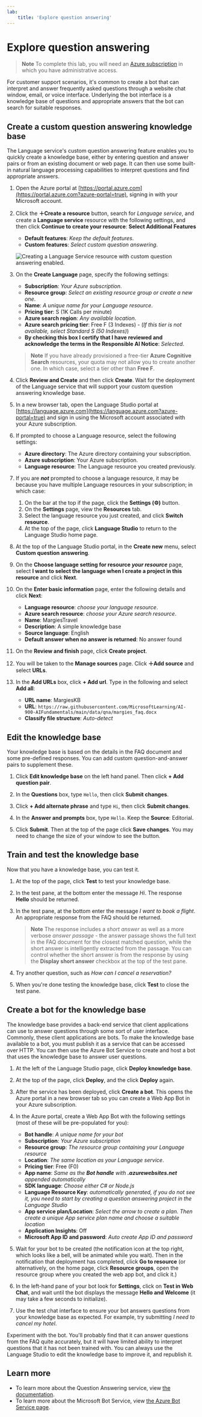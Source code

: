 ```yaml
---
lab:
    title: 'Explore question answering'
---
```


# Explore question answering

> **Note**
> To complete this lab, you will need an [Azure subscription](https://azure.microsoft.com/free?azure-portal=true) in which you have administrative access.

For customer support scenarios, it's common to create a bot that can interpret and answer frequently asked questions through a website chat window, email, or voice interface. Underlying the bot interface is a knowledge base of questions and appropriate answers that the bot can search for suitable responses.

## Create a custom question answering knowledge base

The Language service's custom question answering feature enables you to quickly create a knowledge base, either by entering question and answer pairs or from an existing document or web page. It can then use some built-in natural language processing capabilities to interpret questions and find appropriate answers.

1. Open the Azure portal at [https://portal.azure.com](https://portal.azure.com?azure-portal=true), signing in with your Microsoft account.

1. Click the **&#65291;Create a resource** button, search for *Language service*, and create a **Language service** resource with the following settings, and then click **Continue to create your resource**:
    **Select Additional Features**
    - **Default features**: *Keep the default features*.
    - **Custom features**: *Select custom question answering*.

    ![Creating a Language Service resource with custom question answering enabled.](media/create-a-bot/create-language-service-resource.png)

1. On the **Create Language** page, specify the following settings:
    - **Subscription**: *Your Azure subscription*.
    - **Resource group**: *Select an existing resource group or create a new one*.
    - **Name**: *A unique name for your Language resource*.
    - **Pricing tier**: S (1K Calls per minute)
    - **Azure search region**: *Any available location*.
    - **Azure search pricing tier**: Free F (3 Indexes) - (*If this tier is not available, select Standard S (50 Indexes)*)
    - **By checking this box I certify that I have reviewed and acknowledge the terms in the Responsible AI Notice**: *Selected*.

    > **Note**
    > If you have already provisioned a free-tier **Azure Cognitive Search** resources, your quota may not allow you to create another one. In which case, select a tier other than **Free F**.

1. Click **Review and Create** and then click **Create**. Wait for the deployment of the Language service that will support your custom question answering knowledge base.

1. In a new browser tab, open the Language Studio portal at [https://language.azure.com](https://language.azure.com?azure-portal=true) and sign in using the Microsoft account associated with your Azure subscription.

1. If prompted to choose a Language resource, select the following settings:
    - **Azure directory**: The Azure directory containing your subscription.
    - **Azure subscription**: Your Azure subscription.
    - **Language resource**: The Language resource you created previously.

1. If you are ***not*** prompted to choose a language resource, it may be because you have multiple Language resources in your subscription; in which case:
    1. On the bar at the top if the page, click the **Settings (&#9881;)** button.
    2. On the **Settings** page, view the **Resources** tab.
    3. Select the language resource you just created, and click **Switch resource**.
    4. At the top of the page, click **Language Studio** to return to the Language Studio home page.

1. At the top of the Language Studio portal, in the **Create new** menu, select **Custom question answering**.

1. On the **Choose language setting for resource *your resource*** page, select **I want to select the language when I create a project in this resource** and click **Next**.

1. On the **Enter basic information** page, enter the following details and click **Next**:
    - **Language resource**: *choose your language resource*.  
    - **Azure search resource**: *choose your Azure search resource*.
    - **Name**: MargiesTravel
    - **Description**: A simple knowledge base
    - **Source language**: English
    - **Default answer when no answer is returned**: No answer found

1. On the **Review and finish** page, click **Create project**.

1. You will be taken to the **Manage sources** page. Click **&#65291;Add source** and select **URLs**.

1. In the **Add URLs** box, click **+ Add url**. Type in the following and select **Add all**:
    - **URL name**: MargiesKB
    - **URL**: `https://raw.githubusercontent.com/MicrosoftLearning/AI-900-AIFundamentals/main/data/qna/margies_faq.docx`
    - **Classify file structure**: *Auto-detect* 

## Edit the knowledge base

Your knowledge base is based on the details in the FAQ document and some pre-defined responses. You can add custom question-and-answer pairs to supplement these.

1. Click **Edit knowledge base** on the left hand panel. Then click **+ Add question pair**.

1. In the **Questions** box, type `Hello`, then click **Submit changes**.

1. Click **+ Add alternate phrase** and type `Hi`, then click **Submit changes**.

1. In the **Answer and prompts** box, type `Hello`. Keep the **Source**: Editorial.

1. Click **Submit**. Then at the top of the page click **Save changes**. You may need to change the size of your window to see the button.

## Train and test the knowledge base

Now that you have a knowledge base, you can test it.

1. At the top of the page, click **Test** to test your knowledge base.

1. In the test pane, at the bottom enter the message *Hi*. The response **Hello** should be returned.

1. In the test pane, at the bottom enter the message *I want to book a flight*. An appropriate response from the FAQ should be returned.

    > **Note**
    > The response includes a *short answer* as well as a more verbose *answer passage* - the answer passage shows the full text in the FAQ document for the closest matched question, while the short answer is intelligently extracted from the passage. You can control whether the short answer is from the response by using the **Display short answer** checkbox at the top of the test pane.

1. Try another question, such as *How can I cancel a reservation?*

1. When you're done testing the knowledge base, click **Test** to close the test pane.

## Create a bot for the knowledge base

The knowledge base provides a back-end service that client applications can use to answer questions through some sort of user interface. Commonly, these client applications are bots. To make the knowledge base available to a bot, you must publish it as a service that can be accessed over HTTP. You can then use the Azure Bot Service to create and host a bot that uses the knowledge base to answer user questions.

1. At the left of the Language Studio page, click **Deploy knowledge base**.

1. At the top of the page, click **Deploy**, and the click **Deploy** again.

1. After the service has been deployed, click **Create a bot**. This opens the Azure portal in a new browser tab so you can create a Web App Bot in your Azure subscription.

1. In the Azure portal, create a Web App Bot with the following settings (most of these will be pre-populated for you):
    - **Bot handle**: *A unique name for your bot*
    - **Subscription**: *Your Azure subscription*
    - **Resource group**: *The resource group containing your Language resource*
    - **Location**: *The same location as your Language service*.
    - **Pricing tier**: Free (F0)
    - **App name**: *Same as the **Bot handle** with **.azurewebsites.net** appended automatically*
    - **SDK language**: *Choose either C# or Node.js*
    - **Language Resource Key**: *automatically generated, if you do not see it, you need to start by creating a question answering project in the Language Studio* 
    - **App service plan/Location**: *Select the arrow to create a plan. Then create a unique App service plan name and choose a suitable location*
    - **Application Insights**: Off
    - **Microsoft App ID and password**: *Auto create App ID and password*

1. Wait for your bot to be created (the notification icon at the top right, which looks like a bell, will be animated while you wait). Then in the notification that deployment has completed, click **Go to resource** (or alternatively, on the home page, click **Resource groups**, open the resource group where you created the web app bot, and click it.)

1. In the left-hand pane of your bot look for **Settings**, click on **Test in Web Chat**, and wait until the bot displays the message **Hello and Welcome** (it may take a few seconds to initialize).

1. Use the test chat interface to ensure your bot answers questions from your knowledge base as expected. For example, try submitting *I need to cancel my hotel*.

Experiment with the bot. You'll probably find that it can answer questions from the FAQ quite accurately, but it will have limited ability to interpret questions that it has not been trained with. You can always use the Language Studio to edit the knowledge base to improve it, and republish it.

## Learn more

- To learn more about the Question Answering service, view [the documentation](https://docs.microsoft.com/azure/cognitive-services/language-service/question-answering/overview).
- To learn more about the Microsoft Bot Service, view [the Azure Bot Service page](https://azure.microsoft.com/services/bot-service/).
